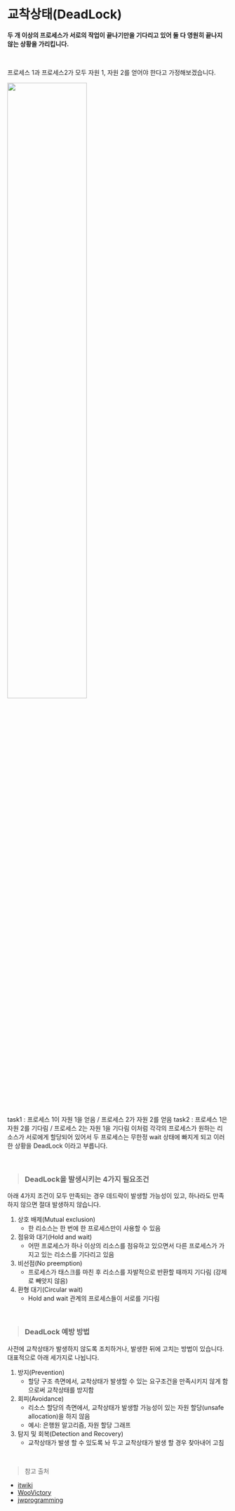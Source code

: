 # 교착상태(DeadLock)
**두 개 이상의 프로세스가 서로의 작업이 끝나기만을 기다리고 있어 둘 다 영원히 끝나지 않는 상황을 가리킵니다.**

<br>

프로세스 1과 프로세스2가 모두 자원 1, 자원 2를 얻어야 한다고 가정해보겠습니다.

<img src="https://user-images.githubusercontent.com/33534771/87002992-c4230880-c1f5-11ea-8e0e-0bddc09e3f4a.png" width=60%>

task1 : 프로세스 1이 자원 1을 얻음 / 프로세스 2가 자원 2를 얻음
task2 : 프로세스 1은 자원 2를 기다림 / 프로세스 2는 자원 1을 기다림
이처럼 각각의 프로세스가 원하는 리소스가 서로에게 할당되어 있어서 두 프로세스는 무한정 wait 상태에 빠지게 되고 이러한 상황을 DeadLock 이라고 부릅니다.

<br>

> ### DeadLock을 발생시키는 4가지 필요조건
아래 4가지 조건이 모두 만족되는 경우 데드락이 발생할 가능성이 있고, 하나라도 만족하지 않으면 절대 발생하지 않습니다.
1. 상호 배제(Mutual exclusion)
    - 한 리소스는 한 번에 한 프로세스만이 사용할 수 있음
2. 점유와 대기(Hold and wait)
    - 어떤 프로세스가 하나 이상의 리소스를 점유하고 있으면서 다른 프로세스가 가지고 있는 리소스를 기다리고 있음
3. 비선점(No preemption)
    - 프로세스가 태스크를 마친 후 리소스를 자발적으로 반환할 때까지 기다림 (강제로 빼앗지 않음)
4. 환형 대기(Circular wait)
    - Hold and wait 관계의 프로세스들이 서로를 기다림

<br>

> ### DeadLock 예방 방법
사전에 교착상태가 발생하지 않도록 조치하거나, 발생한 뒤에 고치는 방법이 있습니다. 대표적으로 아래 세가지로 나뉩니다.
1. 방지(Prevention)
    - 할당 구조 측면에서, 교착상태가 발생할 수 있는 요구조건을 만족시키지 않게 함으로써 교착상태를 방지함
2. 회피(Avoidance)
    - 리소스 할당의 측면에서, 교착상태가 발생할 가능성이 있는 자원 할당(unsafe allocation)을 하지 않음
    - 예시: 은행원 알고리즘, 자원 할당 그래프
3. 탐지 및 회복(Detection and Recovery)
    - 교착상태가 발생 할 수 있도록 놔 두고 교착상태가 발생 할 경우 찾아내어 고침

<br>

> 참고 출처
- [itwiki](https://itwiki.kr/w/%EA%B5%90%EC%B0%A9%EC%83%81%ED%83%9C)
- [WooVictory](https://github.com/WooVictory/Ready-For-Tech-Interview/blob/master/Operating%20System/%EA%B5%90%EC%B0%A9%EC%83%81%ED%83%9C(DeadLock).md)
- [jwprogramming](https://jwprogramming.tistory.com/12)